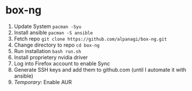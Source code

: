 # box-ng

1. Update System `pacman -Syu`
2. Install ansible `pacman -S ansible`
3. Fetch repo `git clone https://github.com/alpanagi/box-ng.git`
4. Change directory to repo `cd box-ng`
5. Run installation `bash run.sh`
6. Install proprietery nvidia driver
7. Log into Firefox account to enable Sync
8. Generate SSH keys and add them to github.com (until I automate it with ansible)
9. *Temporary*: Enable AUR
